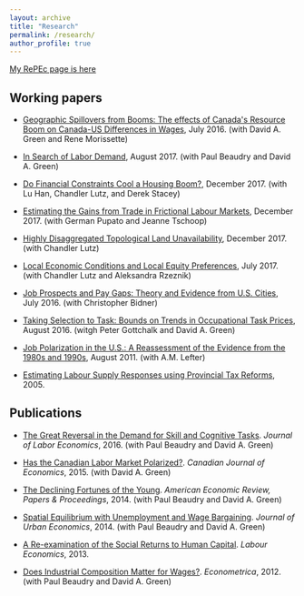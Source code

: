 ```yaml
---
layout: archive
title: "Research"
permalink: /research/
author_profile: true
---
```


[My RePEc page is here](https://ideas.repec.org/f/psa1145.html)

## Working papers

- [Geographic Spillovers from Booms: The effects of Canada's Resource Boom on Canada-US Differences in Wages](https://economics.ubc.ca/files/2017/06/pdf_paper_david-green-resource-boom.pdf), July 2016. (with David A. Green and Rene Morissette)

- [In Search of Labor Demand](https://ideas.repec.org/p/nbr/nberwo/20568.html), August 2017. (with Paul Beaudry and David A. Green)

- [Do Financial Constraints Cool a Housing Boom?](https://chandlerlutz.github.io/pdf/macroprudential-financial-housing-constraints.pdf), December 2017. (with Lu Han, Chandler Lutz, and Derek Stacey)

- [Estimating the Gains from Trade in Frictional Labour Markets](https://jtschopp.files.wordpress.com/2017/12/jmp_preliminarywp_tschopp.pdf), December 2017. (with German Pupato and Jeanne Tschoop)

- [Highly Disaggregated Topological Land Unavailability](https://chandlerlutz.github.io/pdf/land-unavailability.pdf), December 2017. (with Chandler Lutz)

- [Local Economic Conditions and Local Equity Preferences](https://papers.ssrn.com/sol3/papers.cfm?abstract_id=2912419), July 2017. (with Chandler Lutz and Aleksandra Rzeznik)

- [Job Prospects and Pay Gaps: Theory and Evidence from U.S. Cities](http://www.sfu.ca/econ-research/RePEc/sfu/sfudps/dp16-14.pdf), July 2016. (with Christopher Bidner)

- [Taking Selection to Task: Bounds on Trends in Occupational Task Prices](http://dept.econ.yorku.ca/~bmsand/TPT_v10.pdf),  August 2016. (witgh Peter Gottchalk and David A. Green)

- [Job Polarization in the U.S.: A Reassessment of the Evidence from the 1980s and 1990s](http://ideas.repec.org/p/usg/econwp/201103.html), August 2011. (with A.M. Lefter)

- [Estimating Labour Supply Responses using Provincial Tax Reforms](http://dept.econ.yorku.ca/~bmsand/ProvincialTaxReforms-Sand.pdf), 2005.

## Publications

- [The Great Reversal in the Demand for Skill and Cognitive Tasks](http://www.journals.uchicago.edu/doi/10.1086/682347). *Journal of Labor Economics*, 2016.  (with Paul Beaudry and David A. Green)

- [Has the Canadian Labor Market Polarized?](http://onlinelibrary.wiley.com/doi/10.1111/caje.12145/abstract). *Canadian Journal of Economics*, 2015. (with David A. Green)

- [The Declining Fortunes of the Young](https://www.aeaweb.org/articles.php?doi=10.1257/aer.104.5.381). *American Economic Review, Papers & Proceedings*, 2014. (with Paul Beaudry and David A. Green)

- [Spatial Equilibrium with Unemployment and Wage Bargaining](http://www.sciencedirect.com/science/article/pii/S0094119013000788). *Journal of Urban Economics*, 2014. (with Paul Beaudry and David A. Green)

- [A Re-examination of the Social Returns to Human Capital](http://www.sciencedirect.com/science/article/pii/S0927537113000791). *Labour Economics*, 2013. 

- [Does Industrial Composition Matter for Wages?](http://onlinelibrary.wiley.com/doi/10.3982/ECTA8659/abstract). *Econometrica*, 2012. (with Paul Beaudry and David A. Green)
